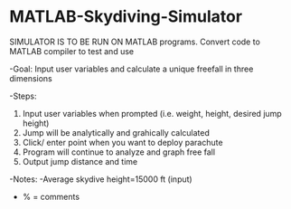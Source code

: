 # MATLAB-Skydiving-Simulator
SIMULATOR IS TO BE RUN ON MATLAB programs. Convert code to MATLAB compiler to test and use

 -Goal: Input user variables and calculate a unique freefall in three dimensions

-Steps:
  1. Input user variables when prompted (i.e. weight, height, desired jump height)
  2. Jump will be analytically and grahically calculated
  3. Click/ enter point when you want to deploy parachute
  4. Program will continue to analyze and graph free fall
  5. Output jump distance and time
  
-Notes:
-Average skydive height=15000 ft (input)
- % = comments
